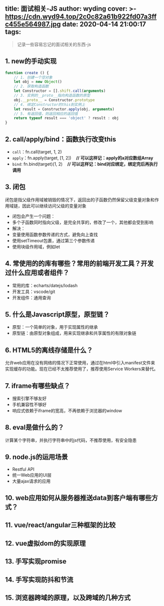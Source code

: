 title: 面试相关-JS
author: wyding
cover: >-
  https://cdn.wyd94.top/2c0c82a61b922fd07a3ffc455e564987.jpg
date: 2020-04-14 21:00:17
tags:
---
> 记录一些容易忘记的面试相关的东西-js
<!-- more -->

## 1. new的手动实现
```js
function create () {
	// 1. 创建一个空对象
    let obj = new Object()
    // 2. 获取构造函数
    let Constructor = [].shift.call(arguments)
    // 3. 实例的__proto__指向构造函数的原型
    obj.__proto__ = Constructor.prototype
    // 4. 绑定Constructor的this到实例上
    let result = Constructor.apply(obj, arguments)
    // 5. 有返回值，则返回相应的返回值
    return typeof result === 'object' ? result : obj
}
```

## 2. call/apply/bind：函数执行改变this
 - `call`：fn.call(target, 1, 2)
 - `apply`：fn.apply(target, [1, 2])&nbsp;&nbsp;&nbsp;&nbsp;**// 可以这样记：apply的a对应数组Array**
 - `bind`: fn.bind(target)(1, 2)&nbsp;&nbsp;&nbsp;&nbsp;**// 可以这样记：bind对应绑定，绑定完后再执行调用**
 
## 3. 闭包
闭包是指父级作用域被销毁的情况下，返回出的子函数仍然保留父级变量对象和作用域链，因此可以继续访问父级的变量对象

- 闭包会产生一个问题：
 - 多个子函数同时指向父级，是完全共享的，修改了一个，其他都会受到影响
- 解决：
 - 变量使用函数参数传递的方式，避免向上查找
 - 使用setTimeout包裹，通过第三个参数传递
 - 使用块级作用域，例如let
 
## 4. 常使用的的库有哪些？常用的前端开发工具？开发过什么应用或者组件？
- 常用的库：echarts/datejs/lodash
- 开发工具：vscode/git
- 开发组件：通用查询

## 5. 什么是Javascript原型，原型链？
- 原型：一个简单的对象，用于实现属性的继承
- 原型链：由原型对象组成，用来实现继承和共享属性的有限对象链

## 6. HTML5的离线存储是什么？
允许web应用在没有网络的情况下正常使用，通过在html中引入manifest文件来实现缓存的功能。现在已经不太推荐使用了，推荐使用Service Workers来替代。

## 7. iframe有哪些缺点？
- 搜索引擎不够友好
- 手机兼容性不够好
- 响应式依赖于iframe的宽高，不再依赖于浏览器的window

## 8. eval是做什么的？
计算某个字符串，并执行字符串中的js代码，不推荐使用，有安全隐患

## 9. node.js的运用场景
- Restful API
- 统一Web应用的UI层
- 大量ajax请求的应用

## 10. web应用如何从服务器推送data到客户端有哪些方式？

## 11. vue/react/angular三种框架的比较

## 12. vue虚拟dom的实现原理

## 13. 手写实现promise

## 14. 手写实现防抖和节流

## 15. 浏览器跨域的原理，以及跨域的几种方式